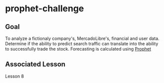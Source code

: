 # prophet-challenge

## Goal

To analyze a fictionaly company's, MercadoLibre's, financial and user data.
Determine if the ability to predict search traffic can translate into the ability to successfully trade the stock.
Forecasting is calculated using [Prophet](https://pypi.org/project/prophet/s)

## Associated Lesson

Lesson 8
